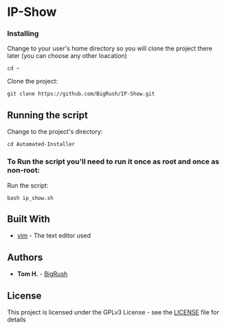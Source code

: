 # IP-Show



### Installing

Change to your user's home directory
so you will clone the project there later (you can choose any other loacation) 

```
cd ~
```

Clone the project:

```
git clone https://github.com/BigRush/IP-Show.git
```



## Running the script

Change to the project's directory:

```
cd Automated-Installer
```

### To Run the script you'll need to run it once as **root** and once as **non-root**:


Run the script:

```
bash ip_show.sh
```



## Built With

* [vim](https://www.vim.org) - The text editor used


## Authors

* **Tom H.** - [BigRush](https://github.com/bigrush)


## License

This project is licensed under the GPLv3 License - see the [LICENSE](https://github.com/chn555/timestamp/blob/master/LICENSE) file for details
